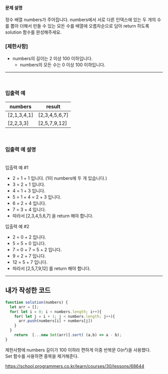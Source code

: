 

#### 문제 설명

정수 배열 numbers가 주어집니다. numbers에서 서로 다른 인덱스에 있는 두 개의 수를 뽑아 더해서 만들 수 있는 모든 수를 배열에 오름차순으로 담아 return 하도록 solution 함수를 완성해주세요.

### [제한사항]

- numbers의 길이는 2 이상 100 이하입니다.
  - numbers의 모든 수는 0 이상 100 이하입니다.



---

<br>

### 입출력 예

|numbers|result|
|-|-|
| [2,1,3,4,1]	|	[2,3,4,5,6,7]| 
| [2,2,3,3]| [2,5,7,9,12] |

<br>

### 입출력 예 설명<br><br>
입출력 예 #1<br>

- 2 = 1 + 1 입니다. (1이 numbers에 두 개 있습니다.)
- 3 = 2 + 1 입니다.
- 4 = 1 + 3 입니다.
- 5 = 1 + 4 = 2 + 3 입니다.
- 6 = 2 + 4 입니다.
- 7 = 3 + 4 입니다.
- 따라서 [2,3,4,5,6,7] 을 return 해야 합니다.<br>

입출력 예 #2
- 2 = 0 + 2 입니다.
- 5 = 5 + 0 입니다.
- 7 = 0 + 7 = 5 + 2 입니다.
- 9 = 2 + 7 입니다.
- 12 = 5 + 7 입니다.
- 따라서 [2,5,7,9,12] 를 return 해야 합니다.<br>
---

##  내가 작성한 코드

```js
function solution(numbers) {
  let arr = [];
  for( let i = 0; i < numbers.length; i++){
    for( let j = i + 1; j < numbers.length; j++){
      arr.push(numbers[i] + numbers[j])
    }
  }
    return  [...new Set(arr)].sort( (a,b) => a - b);
}

```

제한사항에 numbers 길이가 100 이하라 편하게 이중 반복문 O(n²)을 사용했다.<br>
Set 함수를 사용하면 중복을 제거해준다.


https://school.programmers.co.kr/learn/courses/30/lessons/68644
